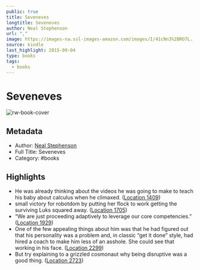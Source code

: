 ```yaml
---
public: true
title: Seveneves
longtitle: Seveneves
author: Neal Stephenson
url: ","
image: https://images-na.ssl-images-amazon.com/images/I/41cNn3%2BRO7L._SL200_.jpg
source: kindle
last_highlight: 2015-09-04
type: books
tags:
  - books
---
```

# Seveneves

![rw-book-cover](https://images-na.ssl-images-amazon.com/images/I/41cNn3%2BRO7L._SL200_.jpg)

## Metadata
- Author: [Neal Stephenson](Neal%20Stephenson.md)
- Full Title: Seveneves
- Category: #books

## Highlights
- He was already thinking about the videos he was going to make to teach his baby about calculus when he climaxed. ([Location 1409](https://readwise.io/to_kindle?action=open&asin=B00LZWV8JO&location=1409))
- small victory for robotdom by putting her flock to work getting the surviving Luks squared away. ([Location 1705](https://readwise.io/to_kindle?action=open&asin=B00LZWV8JO&location=1705))
- “We are just proceeding adaptively to leverage our core competencies.” ([Location 1929](https://readwise.io/to_kindle?action=open&asin=B00LZWV8JO&location=1929))
- One of the few appealing things about him was that he had figured out that his personality was a problem and, in classic “get it done” style, had hired a coach to make him less of an asshole. She could see that working in his face. ([Location 2299](https://readwise.io/to_kindle?action=open&asin=B00LZWV8JO&location=2299))
- But try explaining to a grizzled cosmonaut why being disruptive was a good thing. ([Location 2723](https://readwise.io/to_kindle?action=open&asin=B00LZWV8JO&location=2723))
